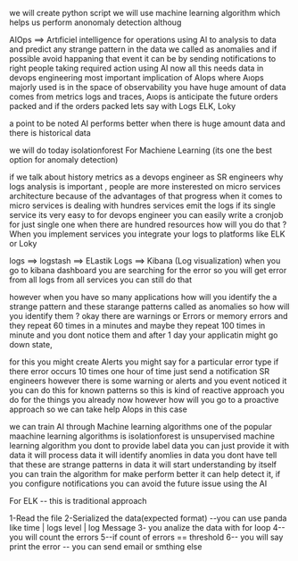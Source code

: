 we will create python script we will use machine learning algorithm which helps us perform anonomaly detection althoug 

AIOps ==> Artıficiel intelligence for operations using AI to analysis to data and predict any strange pattern in the data we called as anomalies and if possible avoid happaning that event it can be by sending notifications to right people taking required action using AI now all this needs data in devops engineering most important implication of AIops where Aıops majorly used is in the space of observability you have huge amount of data comes from metrics logs and traces, Aıops is anticipate the future orders packed and if the orders packed lets say with Logs ELK, Loky

a point to be noted AI performs better when there is huge amount data and there is historical data 

we will do today isolationforest For Machiene Learning (its one the best option for anomaly detection) 

if we talk about history metrics as a devops engineer as SR engineers why logs analysis is important , people are more insterested on micro services architecture because of the advantages of that progress when it comes to micro services is dealing with hundres  services emit the logs if its single service its very easy to for devops engineer you can easily write a cronjob for just single one when there are hundred resources how will you do that ? When you implement services you integrate your logs  to platforms like ELK or Loky

logs ==> logstash ==> ELastik Logs ==> Kibana (Log visualization) when you go to kibana dashboard you are searching for the error so you will get error from all logs from all services you can still do that 

however when you have so many applications how will you identify the a strange pattern and these starange patterns called as anomalies so how will you identify them  ? okay there are warnings or Errors or memory errors and they repeat 60 times in a minutes and maybe they repeat 100 times in minute and you dont notice them and after 1 day your applicatin might go down state,

for this you might create Alerts you might say for a particular error type if there error occurs 10 times one hour of time just send a notification SR engineers however there is some warning or alerts and you event noticed it you can do this for known patterns so this is kind of reactive approach you do for the things you already now however how will you go to a proactive approach so we can take help AIops in this case

we can train AI through Machine learning algorithms one of the popular maachine learning algorithms is isolationforest is unsupervised machine learning algorithm you dont to provide label data you can just provide it with data it will process data it will identify anomlies in data you dont have tell that these are strange patterns in data it will start understanding by itself you can train the algorithm for make perform better it can help detect it, if you configure notifications you can avoid the future issue using the AI


For ELK  -- this is traditional approach 

1-Read the file 
2-Serialized the data(expected format)
   --you can use panda like time | logs level | log Message 
3- you analize the data with for loop 
   4--you will count the errors 
   5--if count of errors == threshold
     6-- you will say print the error 
      -- you can send email or smthing else 
    

